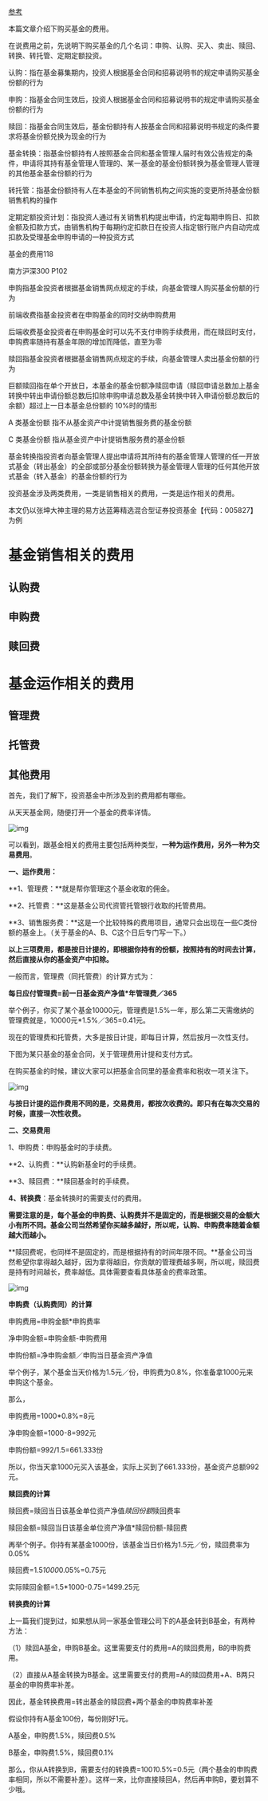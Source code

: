 [参考](https://zhuanlan.zhihu.com/p/27445422)



本篇文章介绍下购买基金的费用。

在说费用之前，先说明下购买基金的几个名词：申购、认购、买入、卖出、赎回、转换、转托管、定期定额投资。



认购：指在基金募集期内，投资人根据基金合同和招募说明书的规定申请购买基金份额的行为

申购：指基金合同生效后，投资人根据基金合同和招募说明书的规定申请购买基金份额的行为

赎回：指基金合同生效后，基金份额持有人按基金合同和招募说明书规定的条件要求将基金份额兑换为现金的行为

基金转换：指基金份额持有人按照基金合同和基金管理人届时有效公告规定的条件，申请将其持有基金管理人管理的、某一基金的基金份额转换为基金管理人管理的其他基金基金份额的行为

转托管：指基金份额持有人在本基金的不同销售机构之间实施的变更所持基金份额销售机构的操作

定期定额投资计划：指投资人通过有关销售机构提出申请，约定每期申购日、扣款金额及扣款方式，由销售机构于每期约定扣款日在投资人指定银行账户内自动完成扣款及受理基金申购申请的一种投资方式



基金的费用118





南方沪深300  P102

申购指基金投资者根据基金销售网点规定的手续，向基金管理人购买基金份额的行为

前端收费指基金投资者在申购基金的同时交纳申购费用

后端收费基金投资者在申购基金时可以先不支付申购手续费用，而在赎回时支付，申购费率随持有基金年限的增加而降低，直至为零

赎回指基金投资者根据基金销售网点规定的手续，向基金管理人卖出基金份额的行为

巨额赎回指在单个开放日，本基金的基金份额净赎回申请（赎回申请总数加上基金转换中转出申请份额总数后扣除申购申请总数及基金转换中转入申请份额总数后的余额）超过上一日本基金总份额的 10%时的情形

A 类基金份额 指不从基金资产中计提销售服务费的基金份额

C 类基金份额 指从基金资产中计提销售服务费的基金份额

基金转换指投资者向基金管理人提出申请将其所持有的基金管理人管理的任一开放式基金（转出基金）的全部或部分基金份额转换为基金管理人管理的任何其他开放式基金（转入基金）的基金份额的行为



投资基金涉及两类费用，一类是销售相关的费用，一类是运作相关的费用。

本文仍以张坤大神主理的易方达蓝筹精选混合型证券投资基金【代码：005827】为例

# 基金销售相关的费用

## 认购费

## 申购费

## 赎回费

# 基金运作相关的费用

## 管理费

## 托管费

## 其他费用





首先，我们了解下，投资基金中所涉及到的费用都有哪些。

从天天基金网，随便打开一个基金的费率详情。

![img](https://pic2.zhimg.com/80/v2-223252deabd9f95c08a93cf9409e059d_720w.jpg)

可以看到，跟基金相关的费用主要包括两种类型，**一种为运作费用，另外一种为交易费用**。



**一、运作费用：**

**1、管理费：**就是帮你管理这个基金收取的佣金。

**2、托管费：**这是基金公司代资管托管银行收取的托管费用。

**3、销售服务费：**这是一个比较特殊的费用项目，通常只会出现在一些C类份额的基金上。（关于基金的A、B、C这个日后专门写一下。）

**以上三项费用，都是按日计提的，即根据你持有的份额，按照持有的时间去计算，然后直接从你的基金资产中扣除。**



一般而言，管理费（同托管费）的计算方式为：

**每日应付管理费=前一日基金资产净值\*年管理费／365**

举个例子，你买了某个基金10000元，管理费是1.5%一年，那么第二天需缴纳的管理费就是，10000元*1.5%／365=0.41元。

现在的管理费和托管费，大多是按日计提，即每日计算，然后按月一次性支付。

下图为某只基金的基金合同，关于管理费用计提和支付方式。

在购买基金的时候，建议大家可以把基金合同里的基金费率和税收一项关注下。

![img](https://pic4.zhimg.com/80/v2-0801c6786e2e3518f39c2c90550ba8d7_720w.jpg)



**与按日计提的运作费用不同的是，交易费用，都按次收费的。即只有在每次交易的时候，直接一次性收费。**



**二、交易费用**

1、申购费：申购基金时的手续费。

**2、认购费：**认购新基金时的手续费。

**3、赎回费：**赎回基金时的手续费。

**4、转换费**：基金转换时的需要支付的费用。

**需要注意的是，每个基金的申购费、认购费并不是固定的，而是根据交易的金额大小有所不同。基金公司当然希望你买越多越好，所以呢，认购、申购费率随着金额越大而越小。**

**赎回费呢，也同样不是固定的，而是根据持有的时间年限不同。**基金公司当然希望你拿得越久越好，因为拿得越旧，你贡献的管理费越多啊，所以呢，赎回费是持有时间越长，费率越低。具体需要查看具体基金的费率政策。

![img](https://pic1.zhimg.com/80/v2-b6c507018f8a5573b4c15edbb576cb5c_720w.jpg)



**申购费（认购费同）的计算**

申购费用=申购金额*申购费率

净申购金额=申购金额-申购费用

申购份额=净申购金额／申购当日基金资产净值



举个例子，某个基金当天价格为1.5元／份，申购费为0.8%，你准备拿1000元来申购这个基金。

那么，

申购费用=1000*0.8%=8元

净申购金额=1000-8=992元

申购份额=992/1.5=661.333份

所以，你当天拿1000元买入该基金，实际上买到了661.333份，基金资产总额992元。





**赎回费的计算**

赎回费=赎回当日该基金单位资产净值*赎回份额*赎回费率

赎回金额=赎回当日该基金单位资产净值*赎回份额-赎回费



再举个例子。你持有某基金1000份，该基金当日价格为1.5元／份，赎回费率为0.05%

赎回费=1.5*1000*0.05%=0.75元

实际赎回金额=1.5*1000-0.75=1499.25元





**转换费的计算**

上一篇我们提到过，如果想从同一家基金管理公司下的A基金转到B基金，有两种方法：

（1）赎回A基金，申购B基金。这里需要支付的费用=A的赎回费用，B的申购费用。

（2）直接从A基金转换为B基金。这里需要支付的费用=A的赎回费用+A、B两只基金的申购费率补差。

因此，基金转换费用=转出基金的赎回费+两个基金的申购费率补差



假设你持有A基金100份，每份刚好1元。

A基金，申购费1.5%，赎回费0.5%

B基金，申购费1.5%，赎回费0.1%



那么，你从A转换到B，需要支付的转换费=100*1*0.5%=0.5元（两个基金的申购费率相同，所以不需要补差）。这样一来，比你直接赎回A，然后再申购B，要划算不少哦。



